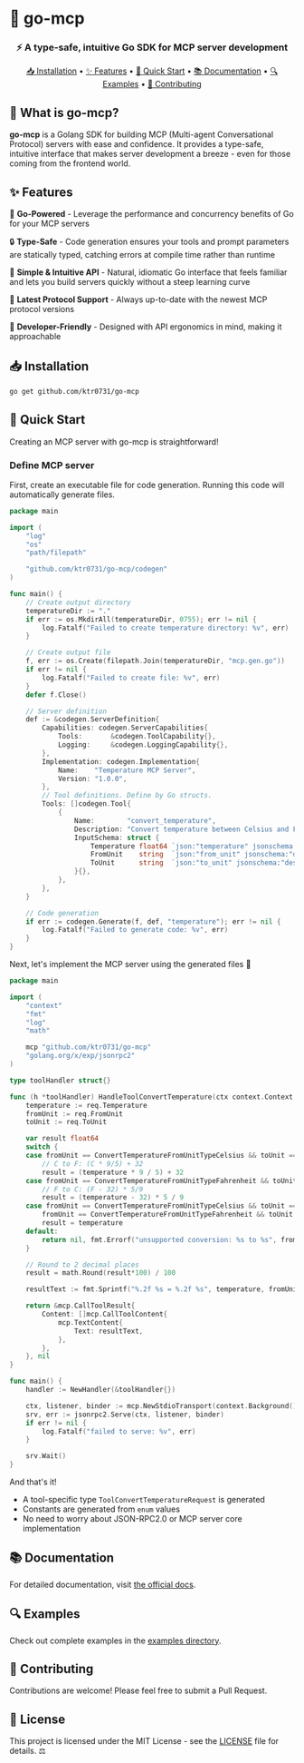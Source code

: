 # 🚀 go-mcp

<div align="center">
  <h3>⚡ A type-safe, intuitive Go SDK for MCP server development</h3>
</div>

<p align="center">
  <a href="#installation">📥 Installation</a> •
  <a href="#features">✨ Features</a> •
  <a href="#quick-start">🏁 Quick Start</a> •
  <a href="#documentation">📚 Documentation</a> •
  <a href="#examples">🔍 Examples</a> •
  <a href="#contributing">🤝 Contributing</a>
</p>

## 🤔 What is go-mcp?

**go-mcp** is a Golang SDK for building MCP (Multi-agent Conversational Protocol) servers with ease and confidence. It provides a type-safe, intuitive interface that makes server development a breeze - even for those coming from the frontend world.

## ✨ Features

💪 **Go-Powered** - Leverage the performance and concurrency benefits of Go for your MCP servers

🔒 **Type-Safe** - Code generation ensures your tools and prompt parameters are statically typed, catching errors at compile time rather than runtime

🧩 **Simple & Intuitive API** - Natural, idiomatic Go interface that feels familiar and lets you build servers quickly without a steep learning curve

🚀 **Latest Protocol Support** - Always up-to-date with the newest MCP protocol versions

🔌 **Developer-Friendly** - Designed with API ergonomics in mind, making it approachable

## 📥 Installation

```bash
go get github.com/ktr0731/go-mcp
```

## 🏁 Quick Start

Creating an MCP server with go-mcp is straightforward!

### Define MCP server
First, create an executable file for code generation. Running this code will automatically generate files.

```go
package main

import (
	"log"
	"os"
	"path/filepath"

	"github.com/ktr0731/go-mcp/codegen"
)

func main() {
	// Create output directory
	temperatureDir := "."
	if err := os.MkdirAll(temperatureDir, 0755); err != nil {
		log.Fatalf("Failed to create temperature directory: %v", err)
	}

	// Create output file
	f, err := os.Create(filepath.Join(temperatureDir, "mcp.gen.go"))
	if err != nil {
		log.Fatalf("Failed to create file: %v", err)
	}
	defer f.Close()

	// Server definition
	def := &codegen.ServerDefinition{
		Capabilities: codegen.ServerCapabilities{
			Tools:       &codegen.ToolCapability{},
			Logging:     &codegen.LoggingCapability{},
		},
		Implementation: codegen.Implementation{
			Name:    "Temperature MCP Server",
			Version: "1.0.0",
		},
		// Tool definitions. Define by Go structs.
		Tools: []codegen.Tool{
			{
				Name:        "convert_temperature",
				Description: "Convert temperature between Celsius and Fahrenheit",
				InputSchema: struct {
					Temperature float64 `json:"temperature" jsonschema:"description=Temperature value to convert"`
					FromUnit    string  `json:"from_unit" jsonschema:"description=Source temperature unit,enum=celsius,enum=fahrenheit"`
					ToUnit      string  `json:"to_unit" jsonschema:"description=Target temperature unit,enum=celsius,enum=fahrenheit"`
				}{},
			},
		},
	}

	// Code generation
	if err := codegen.Generate(f, def, "temperature"); err != nil {
		log.Fatalf("Failed to generate code: %v", err)
	}
}
```

Next, let's implement the MCP server using the generated files 🚀

```go
package main

import (
	"context"
	"fmt"
	"log"
	"math"

	mcp "github.com/ktr0731/go-mcp"
	"golang.org/x/exp/jsonrpc2"
)

type toolHandler struct{}

func (h *toolHandler) HandleToolConvertTemperature(ctx context.Context, req *ToolConvertTemperatureRequest) (*mcp.CallToolResult, error) {
	temperature := req.Temperature
	fromUnit := req.FromUnit
	toUnit := req.ToUnit

	var result float64
	switch {
	case fromUnit == ConvertTemperatureFromUnitTypeCelsius && toUnit == ConvertTemperatureToUnitTypeFahrenheit:
		// C to F: (C * 9/5) + 32
		result = (temperature * 9 / 5) + 32
	case fromUnit == ConvertTemperatureFromUnitTypeFahrenheit && toUnit == ConvertTemperatureToUnitTypeCelsius:
		// F to C: (F - 32) * 5/9
		result = (temperature - 32) * 5 / 9
	case fromUnit == ConvertTemperatureFromUnitTypeCelsius && toUnit == ConvertTemperatureToUnitTypeCelsius ||
		fromUnit == ConvertTemperatureFromUnitTypeFahrenheit && toUnit == ConvertTemperatureToUnitTypeFahrenheit:
		result = temperature
	default:
		return nil, fmt.Errorf("unsupported conversion: %s to %s", fromUnit, toUnit)
	}

	// Round to 2 decimal places
	result = math.Round(result*100) / 100

	resultText := fmt.Sprintf("%.2f %s = %.2f %s", temperature, fromUnit, result, toUnit)

	return &mcp.CallToolResult{
		Content: []mcp.CallToolContent{
			mcp.TextContent{
				Text: resultText,
			},
		},
	}, nil
}

func main() {
	handler := NewHandler(&toolHandler{})

	ctx, listener, binder := mcp.NewStdioTransport(context.Background(), handler, nil)
	srv, err := jsonrpc2.Serve(ctx, listener, binder)
	if err != nil {
		log.Fatalf("failed to serve: %v", err)
	}

	srv.Wait()
}
```

And that's it!

- A tool-specific type `ToolConvertTemperatureRequest` is generated
- Constants are generated from `enum` values
- No need to worry about JSON-RPC2.0 or MCP server core implementation

## 📚 Documentation

For detailed documentation, visit [the official docs](https://modelcontextprotocol.io).

## 🔍 Examples

Check out complete examples in the [examples directory](https://github.com/ktr0731/go-mcp/examples).

## 🤝 Contributing

Contributions are welcome! Please feel free to submit a Pull Request.

## 📄 License

This project is licensed under the MIT License - see the [LICENSE](LICENSE) file for details. ⚖️
